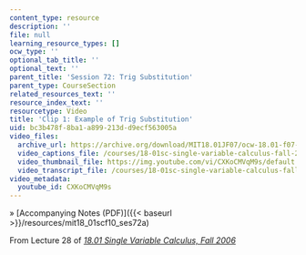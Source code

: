 ```yaml
---
content_type: resource
description: ''
file: null
learning_resource_types: []
ocw_type: ''
optional_tab_title: ''
optional_text: ''
parent_title: 'Session 72: Trig Substitution'
parent_type: CourseSection
related_resources_text: ''
resource_index_text: ''
resourcetype: Video
title: 'Clip 1: Example of Trig Substitution'
uid: bc3b478f-8ba1-a899-213d-d9ecf563005a
video_files:
  archive_url: https://archive.org/download/MIT18.01JF07/ocw-18.01-f07-lec28_300k.mp4
  video_captions_file: /courses/18-01sc-single-variable-calculus-fall-2010/8f7a780cd6b45c45af8797d83de95c28_CXKoCMVqM9s.vtt
  video_thumbnail_file: https://img.youtube.com/vi/CXKoCMVqM9s/default.jpg
  video_transcript_file: /courses/18-01sc-single-variable-calculus-fall-2010/0ad83b01f4c2b3d906d6504f1263b100_CXKoCMVqM9s.pdf
video_metadata:
  youtube_id: CXKoCMVqM9s
---
```


» [Accompanying Notes (PDF)]({{< baseurl >}}/resources/mit18_01scf10_ses72a)

From Lecture 28 of [_18.01 Single Variable Calculus, Fall 2006_](/courses/18-01-single-variable-calculus-fall-2006/pages/video-lectures)